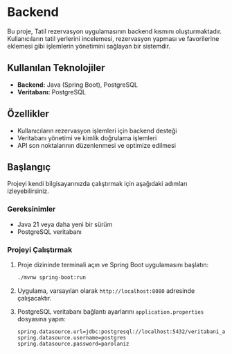 
# Backend

Bu proje, Tatil rezervasyon uygulamasının backend kısmını oluşturmaktadır. Kullanıcıların tatil yerlerini incelemesi, rezervasyon yapması ve favorilerine eklemesi gibi işlemlerin yönetimini sağlayan bir sistemdir.

## Kullanılan Teknolojiler
- **Backend:** Java (Spring Boot), PostgreSQL
- **Veritabanı:** PostgreSQL

## Özellikler
- Kullanıcıların rezervasyon işlemleri için backend desteği
- Veritabanı yönetimi ve kimlik doğrulama işlemleri
- API son noktalarının düzenlenmesi ve optimize edilmesi

## Başlangıç

Projeyi kendi bilgisayarınızda çalıştırmak için aşağıdaki adımları izleyebilirsiniz.

### Gereksinimler
- Java 21 veya daha yeni bir sürüm
- PostgreSQL veritabanı

### Projeyi Çalıştırmak

1. Proje dizininde terminali açın ve Spring Boot uygulamasını başlatın:

   ```bash
   ./mvnw spring-boot:run
   ```

2. Uygulama, varsayılan olarak `http://localhost:8080` adresinde çalışacaktır.

3. PostgreSQL veritabanı bağlantı ayarlarını `application.properties` dosyasına yapın:

   ```properties
   spring.datasource.url=jdbc:postgresql://localhost:5432/veritabani_adi
   spring.datasource.username=postgres
   spring.datasource.password=parolaniz
   ```




